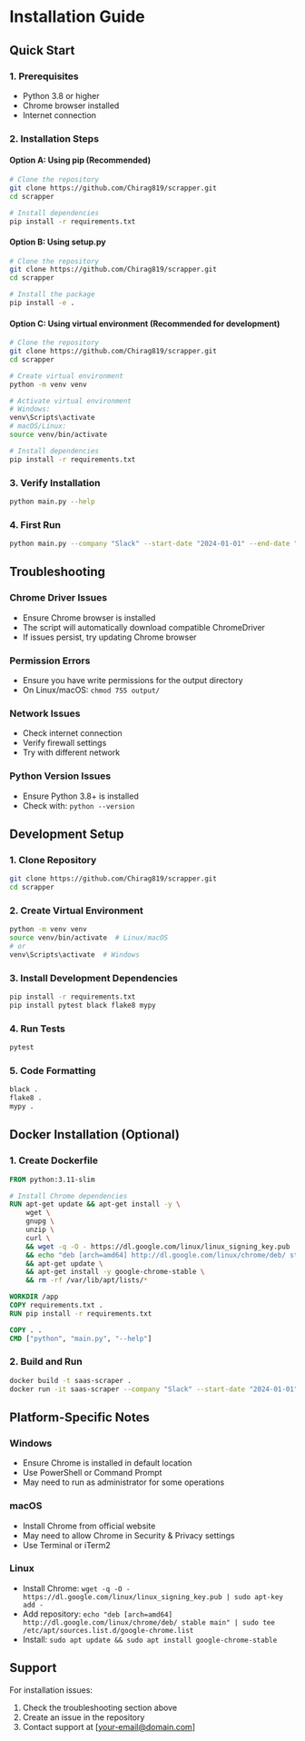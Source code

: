 # Installation Guide

## Quick Start

### 1. Prerequisites
- Python 3.8 or higher
- Chrome browser installed
- Internet connection

### 2. Installation Steps

#### Option A: Using pip (Recommended)
```bash
# Clone the repository
git clone https://github.com/Chirag819/scrapper.git
cd scrapper

# Install dependencies
pip install -r requirements.txt
```

#### Option B: Using setup.py
```bash
# Clone the repository
git clone https://github.com/Chirag819/scrapper.git
cd scrapper

# Install the package
pip install -e .
```

#### Option C: Using virtual environment (Recommended for development)
```bash
# Clone the repository
git clone https://github.com/Chirag819/scrapper.git
cd scrapper

# Create virtual environment
python -m venv venv

# Activate virtual environment
# Windows:
venv\Scripts\activate
# macOS/Linux:
source venv/bin/activate

# Install dependencies
pip install -r requirements.txt
```

### 3. Verify Installation
```bash
python main.py --help
```

### 4. First Run
```bash
python main.py --company "Slack" --start-date "2024-01-01" --end-date "2025-12-31" --source "capterra"
```

## Troubleshooting

### Chrome Driver Issues
- Ensure Chrome browser is installed
- The script will automatically download compatible ChromeDriver
- If issues persist, try updating Chrome browser

### Permission Errors
- Ensure you have write permissions for the output directory
- On Linux/macOS: `chmod 755 output/`

### Network Issues
- Check internet connection
- Verify firewall settings
- Try with different network

### Python Version Issues
- Ensure Python 3.8+ is installed
- Check with: `python --version`

## Development Setup

### 1. Clone Repository
```bash
git clone https://github.com/Chirag819/scrapper.git
cd scrapper
```

### 2. Create Virtual Environment
```bash
python -m venv venv
source venv/bin/activate  # Linux/macOS
# or
venv\Scripts\activate  # Windows
```

### 3. Install Development Dependencies
```bash
pip install -r requirements.txt
pip install pytest black flake8 mypy
```

### 4. Run Tests
```bash
pytest
```

### 5. Code Formatting
```bash
black .
flake8 .
mypy .
```

## Docker Installation (Optional)

### 1. Create Dockerfile
```dockerfile
FROM python:3.11-slim

# Install Chrome dependencies
RUN apt-get update && apt-get install -y \
    wget \
    gnupg \
    unzip \
    curl \
    && wget -q -O - https://dl.google.com/linux/linux_signing_key.pub | apt-key add - \
    && echo "deb [arch=amd64] http://dl.google.com/linux/chrome/deb/ stable main" >> /etc/apt/sources.list.d/google-chrome.list \
    && apt-get update \
    && apt-get install -y google-chrome-stable \
    && rm -rf /var/lib/apt/lists/*

WORKDIR /app
COPY requirements.txt .
RUN pip install -r requirements.txt

COPY . .
CMD ["python", "main.py", "--help"]
```

### 2. Build and Run
```bash
docker build -t saas-scraper .
docker run -it saas-scraper --company "Slack" --start-date "2024-01-01" --end-date "2025-12-31" --source "capterra"
```

## Platform-Specific Notes

### Windows
- Ensure Chrome is installed in default location
- Use PowerShell or Command Prompt
- May need to run as administrator for some operations

### macOS
- Install Chrome from official website
- May need to allow Chrome in Security & Privacy settings
- Use Terminal or iTerm2

### Linux
- Install Chrome: `wget -q -O - https://dl.google.com/linux/linux_signing_key.pub | sudo apt-key add -`
- Add repository: `echo "deb [arch=amd64] http://dl.google.com/linux/chrome/deb/ stable main" | sudo tee /etc/apt/sources.list.d/google-chrome.list`
- Install: `sudo apt update && sudo apt install google-chrome-stable`

## Support

For installation issues:
1. Check the troubleshooting section above
2. Create an issue in the repository
3. Contact support at [your-email@domain.com]
